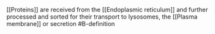 [[Proteins]] are received from the [[Endoplasmic reticulum]] and further processed and sorted for their transport to lysosomes, the [[Plasma membrane]] or secretion
#B-definition 